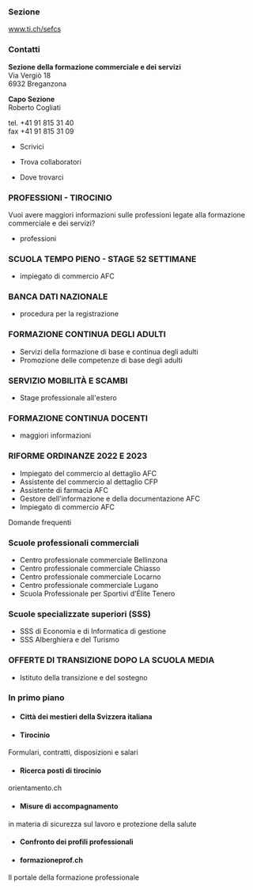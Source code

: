 ###  Sezione

www.ti.ch/sefcs

###  Contatti

**Sezione della formazione commerciale e dei servizi**  
Via Vergiò 18  
6932 Breganzona

 **Capo Sezione**  
Roberto Cogliati

tel. +41 91 815 31 40  
fax +41 91 815 31 09  

  * Scrivici

  * Trova collaboratori

  * Dove trovarci

###  PROFESSIONI - TIROCINIO

Vuoi avere maggiori informazioni sulle professioni legate alla formazione
commerciale e dei servizi?

  * professioni

###  SCUOLA TEMPO PIENO - STAGE 52 SETTIMANE

  * impiegato di commercio AFC

###  BANCA DATI NAZIONALE

  * procedura per la registrazione

###  FORMAZIONE CONTINUA DEGLI ADULTI

  * Servizi della formazione di base e continua degli adulti
  * Promozione delle competenze di base degli adulti

###  SERVIZIO MOBILITÀ E SCAMBI

  * Stage professionale all'estero

###  FORMAZIONE CONTINUA DOCENTI

  * maggiori informazioni

###  RIFORME ORDINANZE 2022 E 2023

  * Impiegato del commercio al dettaglio AFC
  * Assistente del commercio al dettaglio CFP
  * Assistente di farmacia AFC
  * Gestore dell'informazione e della documentazione AFC
  * Impiegato di commercio AFC

Domande frequenti

###  Scuole professionali commerciali

  * Centro professionale commerciale Bellinzona 
  * Centro professionale commerciale Chiasso 
  * Centro professionale commerciale Locarno
  * Centro professionale commerciale Lugano
  * Scuola Professionale per Sportivi d'Élite Tenero

###  Scuole specializzate superiori (SSS)

  * SSS di Economia e di Informatica di gestione
  * SSS Alberghiera e del Turismo

###  OFFERTE DI TRANSIZIONE DOPO LA SCUOLA MEDIA

  * Istituto della transizione e del sostegno

###  In primo piano

  * #### Città dei mestieri della Svizzera italiana

  * #### Tirocinio

Formulari, contratti, disposizioni e salari

  * #### Ricerca posti di tirocinio

orientamento.ch

  * #### Misure di accompagnamento

in materia di sicurezza sul lavoro e protezione della salute

  * #### Confronto dei profili professionali

  * #### formazioneprof.ch

Il portale della formazione professionale

